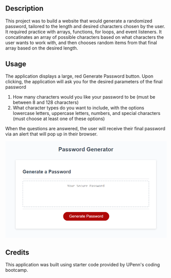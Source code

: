 # <javascript-password-generator>

## Description

This project was to build a website that would generate a randomized password, tailored to the length and desired characters chosen by the user. It required practice with arrays, functions, for loops, and event listeners. It concatinates an array of possible characters based on what characters the user wants to work with, and then chooses random items from that final array based on the desired length.


## Usage

The application displays a large, red Generate Password button. Upon clicking, the application will ask you for the desired parameters of the final password

1) How many characters would you like your password to be (must be between 8 and 128 characters)
2) What character types do you want to include, with the options lowercase letters, uppercase letters, numbers, and special characters (must choose at least one of these options)

When the questions are answered, the user will receive their final password via an alert that will pop up in their browser.

![A screenshot of the application](./Assets/project-screenshot.png)

## Credits

This application was built using starter code provided by UPenn's coding bootcamp.